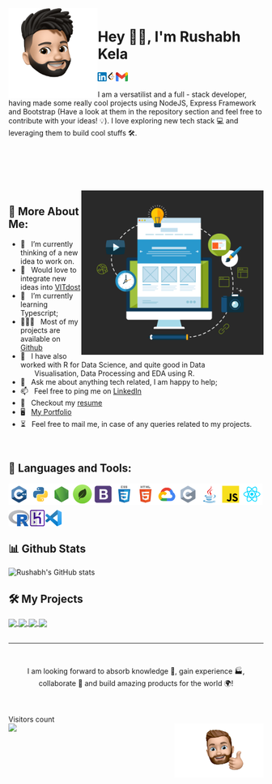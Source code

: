 <img src="/images/image1.png" alt="imag1" style="width:35%;" align="left" >

# Hey 👋🏻, I'm Rushabh Kela


<a href='https://www.linkedin.com/in/rushabhkela/'><img align='left' alt="linkedin" src="/images/linkedin.png" height='18px'/></a>
<a href='https://leetcode.com/kelarushabh-lc/'><img align='left' alt="lc" src="/images/lc.png" height='18px'/></a>
<a href='mailto:kelarushabh@gmail.com'><img alt="email" src="/images/gmail.png" height='18px'/></a>


I am a versatilist and a full - stack developer, having made some really cool projects using NodeJS, Express Framework and Bootstrap (Have a look at them in the repository section and feel free to contribute with your ideas! 💡). I love exploring new tech stack 💻 and leveraging them to build cool stuffs 🛠️. 
<br/>
<br/>

<br/>
<br/>
<br/>
<br/>
<img align="right" alt="GIF" src="/images/image3.gif" width="360px"/>
  
## 🧐 More About Me:

- 🔭 &nbsp; I’m currently thinking of a new idea to work on.
- 🤝 &nbsp; Would love to integrate new ideas into [VITdost](https://github.com/rushabhkela/vitdost) 
- 🌱 &nbsp; I’m currently learning Typescript; 
- 👨🏻‍💻 &nbsp; Most of my projects are available on [Github](https://github.com/rushabhkela?tab=repositories)
- 🎨 &nbsp; I have also worked with R for Data Science, and quite good in Data  &nbsp;&nbsp;&nbsp;&nbsp;&nbsp;&nbsp;&nbsp;Visualisation, Data Processing and EDA using R.
- 💬 &nbsp; Ask me about anything tech related, I am happy to help;
- 📫 &nbsp; Feel free to ping me on [LinkedIn](https://www.linkedin.com/in/rushabhkela/)
- 📝 &nbsp; Checkout my [resume](https://drive.google.com/file/d/1UPBEwo17rkvw5sVLLleRydUOejSLa8fp/view?usp=sharing)
- 🖥 &nbsp; [My Portfolio](https://rushabh-kela.herokuapp.com)
- ⏳ &nbsp; Feel free to mail me, in case of any queries related to my projects.

<br>

## 🔨 Languages and Tools:

<a href="https://www.cplusplus.com/" target="_blank"><img align="left" alt="C++" height ="42px" src="icons/c++/c++.svg"></a>
<a href="https://www.python.org" target="_blank"><img align="left" alt="Python" height ="42px" src="icons/python/python.svg"></a>
<a href="https://nodejs.org/en/" target="_blank"><img align="left" alt="NodeJS" height ="42px" src="icons/node/node.svg"></a>
<a href="https://www.mongodb.com/" target="_blank"><img align="left" alt="MongoDB" height ="42px" src="images/mongodb.png"></a>
<a href="https://getbootstrap.com/" target="_blank"><img align="left" alt="Bootstrap" height ="42px" src="icons/bootstrap/bootstrap.svg"></a>
<a href="https://www.w3schools.com/css/" target="_blank"><img align="left" alt="CSS" height ="42px" src="icons/css/css.svg"></a>
<a href="https://www.w3schools.com/html/" target="_blank"><img align="left" alt="HTML" height ="42px" src="icons/html/html.svg"></a>
<a href="https://cloud.google.com/" target="_blank"><img align="left" alt="Google Cloud" height ="42px" src="icons/google-cloud/google-cloud.svg"></a>
<a href="https://www.cplusplus.com/" target="_blank"><img align="left" alt="C++" height ="42px" src="icons/c/c.svg"></a>
<a href="https://www.java.com" target="_blank"><img align="left" alt="Java" height ="42px" src="icons/java/java.svg"></a>
<a href="https://developer.mozilla.org/en-US/docs/Web/JavaScript" target="_blank"> <img align="left" alt="JavaScript" height ="42px" src="icons/javascript/javascript.svg"> </a>
<a href="https://reactjs.org/" target="_blank"> <img align="left" alt="React" height ="42px" src="icons/react/react.svg"></a>
<a href="https://www.r-project.org/" target="_blank"><img align="left" alt="R" style="padding-top:10px;" height ="32px" src="images/r.png"></a>
<a href="https://heroku.com/" target="_blank"><img align="left" alt="Heroku" height ="32px" style="padding-top:10px;" src="images/heroku.png"></a>
<a href="https://code.visualstudio.com/" target="_blank"><img align="left" alt="VS Code" style="padding-top:10px;" height ="32px" src="images/vscode.png"></a>


<br>
<br>
<br>
<br>
<br>


## 📊 Github Stats
![Rushabh's GitHub stats](https://github-readme-stats.vercel.app/api?username=rushabhkela&show_icons=true&theme=radical)





## 🛠️ My Projects
<a href="https://github.com/rushabhkela/prism">
  <img align="center" src="https://github-readme-stats.vercel.app/api/pin/?username=rushabhkela&repo=prism" />
</a>
<a href="https://github.com/rushabhkela/vitdost">
  <img align="center" src="https://github-readme-stats.vercel.app/api/pin/?username=rushabhkela&repo=vitdost" />
</a>
<a href="https://github.com/rushabhkela/ezshopping">
  <img align="center" src="https://github-readme-stats.vercel.app/api/pin/?username=rushabhkela&repo=ezshopping" />
</a>
<a href="https://github.com/rushabhkela/crackjack">
  <img align="center" src="https://github-readme-stats.vercel.app/api/pin/?username=rushabhkela&repo=crackjack" />
</a>

<br>
<br>
<hr>
<br>

<p align="center">I am looking forward to absorb knowledge 🧠, gain experience 🏭, collaborate 🤝 and build amazing products for the world 🌍!</p>
<br>
<br>
<p style="display:inline" align="center"> 
  Visitors count<br>
  <img src="https://profile-counter.glitch.me/rushabhkela/count.svg" />
</p>

<img src="/images/image2.png" alt="imag1" style="width:35%;" align="right" >
